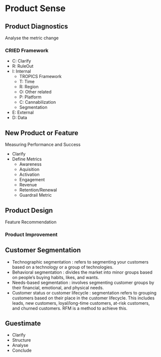 # Product Sense

## Product Diagnostics

Analyse the metric change

### CRIED Framework

- C: Clarify
- R: RuleOut
- I: Internal
  - TROPICS Framework
  - T: Time
  - R: Region
  - O: Other related
  - P: Platform
  - C: Cannabilization
  - Segmentation
- E: External
- D: Data

## New Product or Feature

Measuring Performance and Success
- Clarify
- Define Metrics
  - Awareness
  - Aquisition
  - Activation
  - Engagement
  - Revenue
  - Retention/Renewal
  - Guardrail Metric


## Product Design

Feature Recommendation

### Product Improvement


## Customer Segmentation

- Technographic segmentation : refers to segmenting your customers based on a technology or a group of technologies.
- Behavioral segmentation : divides the market into minor groups based on people’s buying habits, likes, and wants.
- Needs-based segmentation : involves segmenting customer groups by their financial, emotional, and physical needs. 
- Customer status or customer lifecycle : segmentation refers to grouping customers based on their place in the customer lifecycle. This includes leads, new customers, loyal/long-time customers, at-risk customers, and churned customers. RFM is a method to achieve this.

## Guestimate

- Clarify
- Structure
- Analyse
- Conclude


